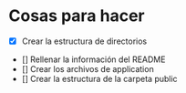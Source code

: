 # Cosas para hacer

- [x] Crear la estructura de directorios
- [] Rellenar la información del README
- [] Crear los archivos de application
- [] Crear la estructura de la carpeta public